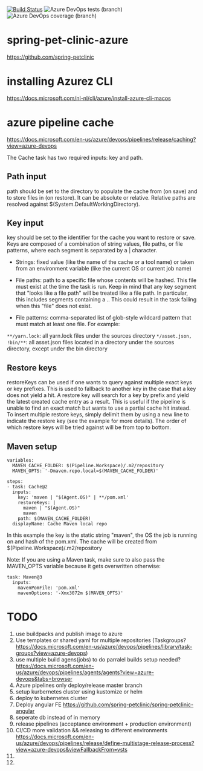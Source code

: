 [![Build Status](https://dev.azure.com/tobyn0394/tobyn/_apis/build/status/TobyNijman.spring-pet-clinic-azure?branchName=main)](https://dev.azure.com/tobyn0394/tobyn/_build/latest?definitionId=1&branchName=main)
![Azure DevOps tests (branch)](https://img.shields.io/azure-devops/tests/tobyn0394/tobyn/1/main)
![Azure DevOps coverage (branch)](https://img.shields.io/azure-devops/coverage/tobyn0394/tobyn/1/main)
# spring-pet-clinic-azure
https://github.com/spring-petclinic

# installing Azurez CLI
https://docs.microsoft.com/nl-nl/cli/azure/install-azure-cli-macos

# azure pipeline cache
https://docs.microsoft.com/en-us/azure/devops/pipelines/release/caching?view=azure-devops

The Cache task has two required inputs: key and path.

## Path input
path should be set to the directory to populate the cache from (on save) and to store files in (on restore). It can be absolute or relative. Relative paths are resolved against $(System.DefaultWorkingDirectory).
## Key input
key should be set to the identifier for the cache you want to restore or save. Keys are composed of a combination of string values, file paths, or file patterns, where each segment is separated by a | character.
* Strings:
fixed value (like the name of the cache or a tool name) or taken from an environment variable (like the current OS or current job name)

* File paths:
path to a specific file whose contents will be hashed. This file must exist at the time the task is run. Keep in mind that any key segment that "looks like a file path" will be treated like a file path. In particular, this includes segments containing a .. This could result in the task failing when this "file" does not exist.

* File patterns:
comma-separated list of glob-style wildcard pattern that must match at least one file. For example:

```**/yarn.lock```: all yarn.lock files under the sources directory
```*/asset.json, !bin/**```: all asset.json files located in a directory under the sources directory, except under the bin directory

## Restore keys
restoreKeys can be used if one wants to query against multiple exact keys or key prefixes. This is used to fallback to another key in the case that a key does not yield a hit. A restore key will search for a key by prefix and yield the latest created cache entry as a result. This is useful if the pipeline is unable to find an exact match but wants to use a partial cache hit instead. To insert multiple restore keys, simply delimit them by using a new line to indicate the restore key (see the example for more details). The order of which restore keys will be tried against will be from top to bottom.

## Maven setup
```
variables:
  MAVEN_CACHE_FOLDER: $(Pipeline.Workspace)/.m2/repository
  MAVEN_OPTS: '-Dmaven.repo.local=$(MAVEN_CACHE_FOLDER)'

steps:
- task: Cache@2
  inputs:
    key: 'maven | "$(Agent.OS)" | **/pom.xml'
    restoreKeys: |
      maven | "$(Agent.OS)"
      maven
    path: $(MAVEN_CACHE_FOLDER)
  displayName: Cache Maven local repo
```
In this example the key is the static string "maven", the OS the job is running on and hash of the pom.xml.
The cache will be created from $(Pipeline.Workspace)/.m2/repository

Note: If you are using a Maven task, make sure to also pass the MAVEN_OPTS variable because it gets overwritten otherwise:
```
task: Maven@3
  inputs:
    mavenPomFile: 'pom.xml'
    mavenOptions: '-Xmx3072m $(MAVEN_OPTS)'
```

# TODO
1. use buildpacks and publish image to azure
2. Use templates or shared yaml for multiple repositories (Taskgroups? https://docs.microsoft.com/en-us/azure/devops/pipelines/library/task-groups?view=azure-devops)
3. use multiple build agens(jobs) to do parralel builds setup needed? https://docs.microsoft.com/en-us/azure/devops/pipelines/agents/agents?view=azure-devops&tabs=browser
4. Azure pipelines only deploy/release master branch
5. setup kurbernetes cluster using kustomize or helm
6. deploy to kubernetes cluster
7. Deploy angular FE https://github.com/spring-petclinic/spring-petclinic-angular
8. seperate db instead of in memory
9. release pipelines (acceptance environment + production environment)
10. CI/CD more validation && releasing to different environments https://docs.microsoft.com/en-us/azure/devops/pipelines/release/define-multistage-release-process?view=azure-devops&viewFallbackFrom=vsts
11. 
11. 
